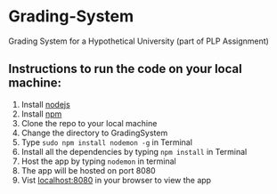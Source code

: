 # Grading-System
Grading System for a Hypothetical University (part of PLP Assignment)

## Instructions to run the code on your local machine:
1. Install [nodejs](https://nodejs.org/en/)
2. Install [npm](https://wwww.npmjs.org)
3. Clone the repo to your local machine
4. Change the directory to GradingSystem
5. Type `sudo npm install nodemon -g` in Terminal
6. Install all the dependencies by typing `npm install` in Terminal
7. Host the app by typing `nodemon` in terminal
8. The app will be hosted on port 8080
9. Vist [localhost:8080](http://localhost:8080) in your browser to view the app
